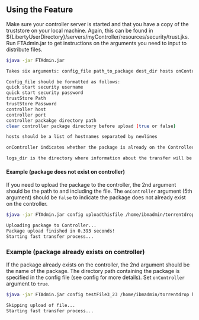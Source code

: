 ## Using the Feature

Make sure your controller server is started and that you have a copy of the truststore on your local machine. Again, this can be found in ${LibertyUserDirectory}/servers/myController/resources/security/trust.jks. Run FTAdmin.jar to get instructions on the arguments you need to input to distribute files.
```bash
$java -jar FTAdmin.jar 

Takes six arguments: config_file path_to_package dest_dir hosts onController logs_dir

Config_file should be formatted as follows:
quick start security username
quick start security password
trustStore Path
trustStore Password
controller host
controller port
controller packakge directory path
clear controller package directory before upload (true or false)

hosts should be a list of hostnames separated by newlines

onController indicates whether the package is already on the Controller. Its value is either true or false. If it is true, path_to_package can just be the name of the file.

logs_dir is the directory where information about the transfer will be stored
```  

#### Example (package does not exist on controller)
If you need to upload the package to the controller, the 2nd argument should be the path to and including the file. The `onController` argument (5th argument) should be `false` to indicate the package does not already exist on the controller.
```bash
$java -jar FTAdmin.jar config uploadthisfile /home/ibmadmin/torrentdrop hosts false logs/

Uploading package to Controller...
Package upload finished in 0.393 seconds!
Starting fast transfer process...

``` 

### Example (package already exists on controller)
If the package already exists on the controller, the 2nd argument should be the name of the package. The directory path containing the package is specified in the config file (see config for more details). Set `onController` argument to `true`.

```bash
$java -jar FTAdmin.jar config testFile3_23 /home/ibmadmin/torrentdrop hosts true logs/

Skipping upload of file...
Starting fast transfer process...
```
